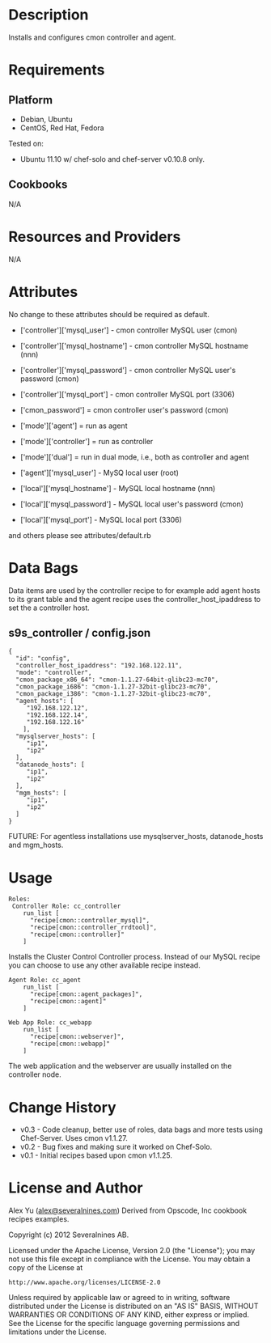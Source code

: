 Description
===========

Installs and configures cmon controller and agent.

Requirements
============

Platform
--------

* Debian, Ubuntu
* CentOS, Red Hat, Fedora

Tested on:

* Ubuntu 11.10 w/ chef-solo and chef-server v0.10.8 only.

Cookbooks
---------
N/A

Resources and Providers
=======================
N/A

Attributes
==========

No change to these attributes should be required as default.

* ['controller']['mysql_user']     - cmon controller MySQL user (cmon)
* ['controller']['mysql_hostname'] - cmon controller MySQL hostname (nnn)
* ['controller']['mysql_password'] - cmon controller MySQL user's password (cmon)
* ['controller']['mysql_port']     - cmon controller MySQL port (3306)

* ['cmon_password']        = cmon controller user's password (cmon)
* ['mode']['agent']        = run as agent
* ['mode']['controller']   = run as controller
* ['mode']['dual']         = run in dual mode, i.e., both as controller and agent

* ['agent']['mysql_user']     - MySQ local user (root)
* ['local']['mysql_hostname'] - MySQL local hostname (nnn)
* ['local']['mysql_password'] - MySQL local user's password (cmon)
* ['local']['mysql_port']     - MySQL local port (3306)

and others please see attributes/default.rb

Data Bags
=========

Data items are used by the controller recipe to for example add agent hosts 
to its grant table and the agent recipe uses the controller_host_ipaddress to
set the a controller host.

s9s_controller / config.json
----------------------------
    {
      "id": "config",
      "controller_host_ipaddress": "192.168.122.11",
      "mode": "controller",
      "cmon_package_x86_64": "cmon-1.1.27-64bit-glibc23-mc70",
      "cmon_package_i686": "cmon-1.1.27-32bit-glibc23-mc70",
      "cmon_package_i386": "cmon-1.1.27-32bit-glibc23-mc70",
      "agent_hosts": [
         "192.168.122.12",
         "192.168.122.14",
         "192.168.122.16"
        ],
      "mysqlserver_hosts": [
         "ip1",
         "ip2"
      ],    
      "datanode_hosts": [
         "ip1",
         "ip2"
      ],    
      "mgm_hosts": [
         "ip1",
         "ip2"
      ]
    }

FUTURE: For agentless installations use mysqlserver_hosts, datanode_hosts and mgm_hosts.

Usage
=====

    Roles:
     Controller Role: cc_controller
        run_list [
          "recipe[cmon::controller_mysql]", 
          "recipe[cmon::controller_rrdtool]", 
          "recipe[cmon::controller]"
        ]

Installs the Cluster Control Controller process. Instead of our MySQL recipe you can choose to use any other available recipe instead.

    Agent Role: cc_agent
        run_list [
          "recipe[cmon::agent_packages]", 
          "recipe[cmon::agent]"
        ]

    Web App Role: cc_webapp
        run_list [
          "recipe[cmon::webserver]", 
          "recipe[cmon::webapp]"
        ]

The web application and the webserver are usually installed on the controller node.


Change History
===============

* v0.3 - Code cleanup, better use of roles, data bags and more tests using Chef-Server. Uses cmon v1.1.27.
* v0.2 - Bug fixes and making sure it worked on Chef-Solo.
* v0.1 - Initial recipes based upon cmon v1.1.25. 

License and Author
==================

Alex Yu (<alex@severalnines.com>)
Derived from Opscode, Inc cookbook recipes examples.

Copyright (c) 2012 Severalnines AB.

Licensed under the Apache License, Version 2.0 (the "License");
you may not use this file except in compliance with the License.
You may obtain a copy of the License at

    http://www.apache.org/licenses/LICENSE-2.0

Unless required by applicable law or agreed to in writing, software
distributed under the License is distributed on an "AS IS" BASIS,
WITHOUT WARRANTIES OR CONDITIONS OF ANY KIND, either express or implied.
See the License for the specific language governing permissions and
limitations under the License.

